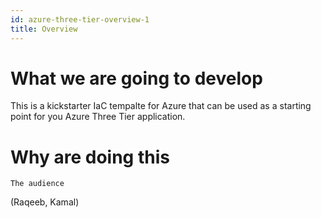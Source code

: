 ```yaml
---
id: azure-three-tier-overview-1
title: Overview
---
```


# What we are going to develop

This is a kickstarter IaC tempalte for Azure that can be used as a starting point for you Azure Three Tier application.

# Why are doing this
    The audience

(Raqeeb, Kamal)
